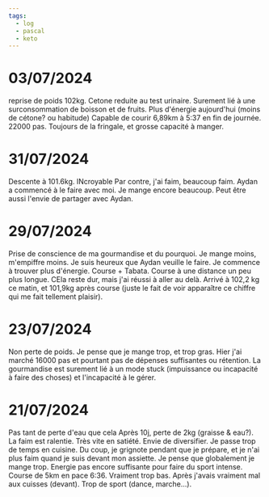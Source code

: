 ```yaml
---
tags:
  - log
  - pascal
  - keto
---
```

# 03/07/2024
reprise de poids 102kg.
Cetone reduite au test urinaire. Surement lié à une surconsommation de boisson et de fruits.
Plus d'énergie aujourd'hui (moins de cétone? ou habitude)
Capable de courir 6,89km à 5:37 en fin de journée. 22000 pas.
Toujours de la fringale, et grosse capacité à manger.
# 31/07/2024
Descente à 101.6kg. INcroyable
Par contre, j'ai faim, beaucoup faim.
Aydan a commencé à le faire avec moi.
Je mange encore beaucoup. Peut être aussi l'envie de partager avec Aydan.

# 29/07/2024
Prise de conscience de ma gourmandise et du pourquoi. Je mange moins, m'empiffre moins.
Je suis heureux que Aydan veuille le faire.
Je commence à trouver plus d'énergie. Course + Tabata. Course à une distance un peu plus longue. CEla reste dur, mais j'ai réussi à aller au delà. 
Arrivé à 102,2 kg ce matin, et 101,9kg après course (juste le fait de voir apparaître ce chiffre qui me fait tellement plaisir).

# 23/07/2024
Non perte de poids. Je pense que je mange trop, et trop gras.
Hier j'ai marché 16000 pas et pourtant pas de dépenses suffisantes ou rétention.
La gourmandise est surement lié à un mode stuck (impuissance ou incapacité à faire des choses) et l'incapacité à le gérer.

# 21/07/2024
Pas tant de perte d'eau que cela
Après 10j, perte de 2kg (graisse & eau?).
La faim est ralentie. Très vite en satiété.
Envie de diversifier.
Je passe trop de temps en cuisine.
Du coup, je grignote pendant que je prépare, et je n'ai plus faim quand je suis devant mon assiette.
Je pense que globalement je mange trop.
Energie pas encore suffisante pour faire du sport intense. Course de 5km en pace 6:36. Vraiment trop bas. Après j'avais vraiment mal aux cuisses (devant).
Trop de sport (dance, marche...).



